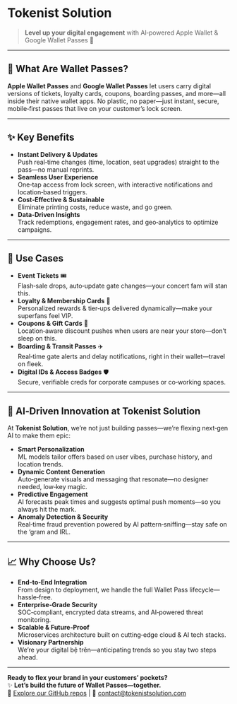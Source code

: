 # Tokenist Solution

> **Level up your digital engagement** with AI‑powered Apple Wallet & Google Wallet Passes 🚀

---

## 📲 What Are Wallet Passes?  
**Apple Wallet Passes** and **Google Wallet Passes** let users carry digital versions of tickets, loyalty cards, coupons, boarding passes, and more—all inside their native wallet apps. No plastic, no paper—just instant, secure, mobile‑first passes that live on your customer’s lock screen.

---

## ✨ Key Benefits  
- **Instant Delivery & Updates**  
  Push real‑time changes (time, location, seat upgrades) straight to the pass—no manual reprints.  
- **Seamless User Experience**  
  One‑tap access from lock screen, with interactive notifications and location‑based triggers.  
- **Cost‑Effective & Sustainable**  
  Eliminate printing costs, reduce waste, and go green.  
- **Data‑Driven Insights**  
  Track redemptions, engagement rates, and geo‑analytics to optimize campaigns.

---

## 🚀 Use Cases  
- **Event Tickets** 🎟️  
  Flash‑sale drops, auto‑update gate changes—your concert fam will stan this.  
- **Loyalty & Membership Cards** 💎  
  Personalized rewards & tier‑ups delivered dynamically—make your superfans feel VIP.  
- **Coupons & Gift Cards** 🎁  
  Location‑aware discount pushes when users are near your store—don’t sleep on this.  
- **Boarding & Transit Passes** ✈️  
  Real‑time gate alerts and delay notifications, right in their wallet—travel on fleek.  
- **Digital IDs & Access Badges** 🛡️  
  Secure, verifiable creds for corporate campuses or co‑working spaces.

---

## 🤖 AI‑Driven Innovation at Tokenist Solution  
At **Tokenist Solution**, we’re not just building passes—we’re flexing next‑gen AI to make them epic:  
- **Smart Personalization**  
  ML models tailor offers based on user vibes, purchase history, and location trends.  
- **Dynamic Content Generation**  
  Auto‑generate visuals and messaging that resonate—no designer needed, low‑key magic.  
- **Predictive Engagement**  
  AI forecasts peak times and suggests optimal push moments—so you always hit the mark.  
- **Anomaly Detection & Security**  
  Real‑time fraud prevention powered by AI pattern‑sniffing—stay safe on the ‘gram and IRL.

---

## 📈 Why Choose Us?  
- **End‑to‑End Integration**  
  From design to deployment, we handle the full Wallet Pass lifecycle—hassle‑free.  
- **Enterprise‑Grade Security**  
  SOC‑compliant, encrypted data streams, and AI‑powered threat monitoring.  
- **Scalable & Future‑Proof**  
  Microservices architecture built on cutting‑edge cloud & AI tech stacks.  
- **Visionary Partnership**  
  We’re your digital bệ trên—anticipating trends so you stay two steps ahead.

---

**Ready to flex your brand in your customers’ pockets?**  
✨ **Let’s build the future of Wallet Passes—together.**  
🔗 [Explore our GitHub repos](https://github.com/tokenist) | 📧 contact@tokenistsolution.com
